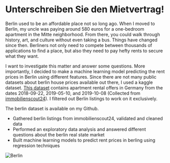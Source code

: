 
# Unterschreiben Sie den Mietvertrag!

Berlin used to be an affordable place not so long ago. When I moved to Berlin, my uncle was paying around 580 euros for a one-bedroom apartment in the Mitte neighborhood. From there, you could walk through history, art, and culture without even taking a bus. Things have changed since then. Berliners not only need to compete between thousands of applications to find a place, but also they need to pay hefty rents to secure what they want. 

I want to investigate this matter and answer some questions. More importantly, I decided to make a machine learning model predicting the rent prices in Berlin using different features. Since there are not many public datasets about berlin house prices available out there, I used a kaggle dataset. [This dataset](https://www.kaggle.com/corrieaar/apartment-rental-offers-in-germany) contains apartment rental offers in Germany from the dates 2018-09-22, 2019-05-10, and 2019-10-08 (Collected from [immobilienscout24](https://www.immobilienscout24.de)). I filtered out Berlin listings to work on it exclusively.

The berlin dataset is available on my Github.

* Gathered berlin listings from immobilienscout24, validated and cleaned data
* Performed an exploratory data analysis and answered different questions about the berlin real state market
* Built machine learning models to predict rent prices in berling using regression techniques

![Berlin](berlin.jpg)